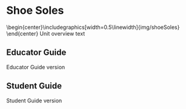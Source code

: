 # Shoe Soles

\begin{center}\includegraphics[width=0.5\linewidth]{img/shoeSoles} \end{center}
Unit overview text

## Educator Guide
Educator Guide version

## Student Guide
Student Guide version
